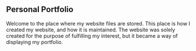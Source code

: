 ## Personal Portfolio
Welcome to the place where my website files are stored. This place is how I created my website, and how it is maintained.
The website was solely created for the purpose of fulfilling my interest, but it became a way of displaying my portfolio.
